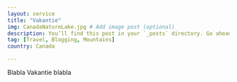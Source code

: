 ```yaml
---
layout: service
title: "Vakantie"
img: CanadaNatureLake.jpg # Add image post (optional)
description: You’ll find this post in your `_posts` directory. Go ahead and edit it and re-build the site to see your changes. # Add post description (optional)
tag: [Travel, Blogging, Mountains]
country: Canada

---
```

<p>Blabla Vakantie blabla<p/>
